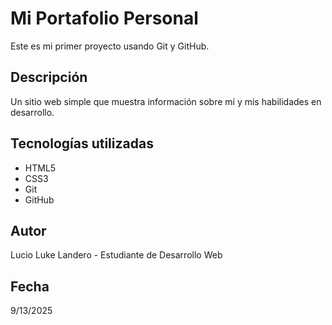 # Mi Portafolio Personal
Este es mi primer proyecto usando Git y GitHub.

## Descripción
Un sitio web simple que muestra información sobre mí y mis habilidades en desarrollo.

## Tecnologías utilizadas
- HTML5
- CSS3
- Git
- GitHub

## Autor
Lucio Luke Landero - Estudiante de Desarrollo Web

## Fecha
9/13/2025

